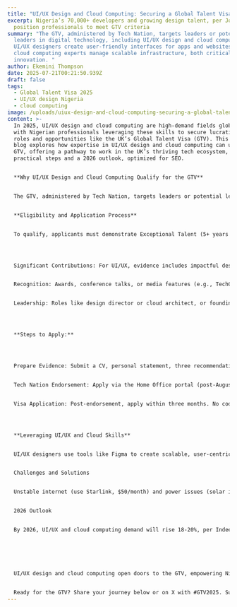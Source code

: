 ```yaml
---
title: "UI/UX Design and Cloud Computing: Securing a Global Talent Visa in 2025"
excerpt: Nigeria’s 70,000+ developers and growing design talent, per Jobberman,
  position professionals to meet GTV criteria
summary: "The GTV, administered by Tech Nation, targets leaders or potential
  leaders in digital technology, including UI/UX design and cloud computing.
  UI/UX designers create user-friendly interfaces for apps and websites, while
  cloud computing experts manage scalable infrastructure, both critical to tech
  innovation. "
author: Ekemini Thompson
date: 2025-07-21T00:21:50.939Z
draft: false
tags:
  - Global Talent Visa 2025
  - UI/UX design Nigeria
  - cloud computing
image: /uploads/uiux-design-and-cloud-computing-securing-a-global-talent-visa-in-2025.jpg
content: >-
  In 2025, UI/UX design and cloud computing are high-demand fields globally,
  with Nigerian professionals leveraging these skills to secure lucrative remote
  roles and opportunities like the UK’s Global Talent Visa (GTV). This 500-word
  blog explores how expertise in UI/UX design and cloud computing can unlock the
  GTV, offering a pathway to work in the UK’s thriving tech ecosystem, with
  practical steps and a 2026 outlook, optimized for SEO.


  **Why UI/UX Design and Cloud Computing Qualify for the GTV**


  The GTV, administered by Tech Nation, targets leaders or potential leaders in digital technology, including UI/UX design and cloud computing. UI/UX designers create user-friendly interfaces for apps and websites, while cloud computing experts manage scalable infrastructure, both critical to tech innovation. Nigeria’s 70,000+ developers and growing design talent, per Jobberman, position professionals to meet GTV criteria. The visa’s appeal lies in its flexibility—no employer sponsorship, up to five years of UK residency, and family inclusion—making it ideal for Nigerians earning $2,000-$6,000/month remotely in UI/UX roles.


  **Eligibility and Application Process**


  To qualify, applicants must demonstrate Exceptional Talent (5+ years as a recognized leader) or Exceptional Promise (emerging talent with <5 years). UI/UX designers and cloud computing professionals can apply by showcasing:




  Significant Contributions: For UI/UX, evidence includes impactful designs for fintech apps like Opay or healthtech platforms, backed by user feedback or A/B testing results. For cloud computing, highlight deployments on AWS or Azure for startups, per Immigram.


  Recognition: Awards, conference talks, or media features (e.g., TechCabal articles) validate expertise. Cloud certifications like AWS Solutions Architect add weight.


  Leadership: Roles like design director or cloud architect, or founding a tech startup, strengthen cases, per Tech Nation.




  **Steps to Apply:**




  Prepare Evidence: Submit a CV, personal statement, three recommendation letters from industry leaders, and up to 10 documents (e.g., portfolio links, GitHub for cloud projects, or Figma designs). Nigerians can highlight local impact, like designing apps for Lagos startups.


  Tech Nation Endorsement: Apply via the Home Office portal (post-August 2024 process). Standard processing takes 8 weeks; fast-track, 3 weeks. Cost: £766 plus £1,035/year healthcare surcharge.


  Visa Application: Post-endorsement, apply within three months. No coding skills are needed for UI/UX, debunking myths that GTV is programmer-exclusive.




  **Leveraging UI/UX and Cloud Skills**


  UI/UX designers use tools like Figma to create scalable, user-centric apps, enhanced by cloud platforms like AWS for real-time collaboration and testing, per Ironhack. Cloud computing professionals deploy infrastructure for apps, boosting performance. Nigerians can showcase projects like optimizing Paystack’s UI or migrating local SMEs to Google Cloud. A strong portfolio on Dribbble or GitHub is key.


  Challenges and Solutions


  Unstable internet (use Starlink, $50/month) and power issues (solar inverters, ₦200,000) challenge remote work. Payment platforms like Astro Africa ensure dollar conversions. GTV rejections (30% rate) require balanced evidence, per Reddit.


  2026 Outlook


  By 2026, UI/UX and cloud computing demand will rise 18-20%, per Indeed, with Nigeria’s tech talent fueling global roles. GTV approvals may increase as Tech Nation streamlines processes.






  UI/UX design and cloud computing open doors to the GTV, empowering Nigerians to join the UK’s tech scene. Start building your portfolio today to seize this opportunity.


  Ready for the GTV? Share your journey below or on X with #GTV2025. Subscribe for visa and tech tips!
---
```

